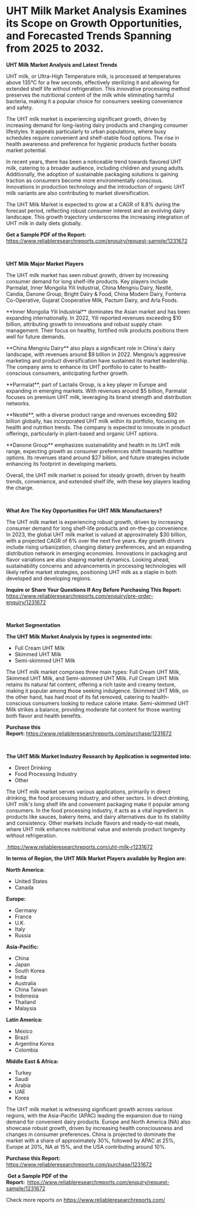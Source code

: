 <p><h1>UHT Milk Market Analysis Examines its Scope on Growth Opportunities, and Forecasted Trends Spanning from 2025 to 2032.</h1></p><p><strong>UHT Milk Market Analysis and Latest Trends</strong></p>
<p><p>UHT milk, or Ultra-High Temperature milk, is processed at temperatures above 135°C for a few seconds, effectively sterilizing it and allowing for extended shelf life without refrigeration. This innovative processing method preserves the nutritional content of the milk while eliminating harmful bacteria, making it a popular choice for consumers seeking convenience and safety.</p><p>The UHT milk market is experiencing significant growth, driven by increasing demand for long-lasting dairy products and changing consumer lifestyles. It appeals particularly to urban populations, where busy schedules require convenient and shelf-stable food options. The rise in health awareness and preference for hygienic products further boosts market potential.</p><p>In recent years, there has been a noticeable trend towards flavored UHT milk, catering to a broader audience, including children and young adults. Additionally, the adoption of sustainable packaging solutions is gaining traction as consumers become more environmentally conscious. Innovations in production technology and the introduction of organic UHT milk variants are also contributing to market diversification.</p><p>The UHT Milk Market is expected to grow at a CAGR of 8.8% during the forecast period, reflecting robust consumer interest and an evolving dairy landscape. This growth trajectory underscores the increasing integration of UHT milk in daily diets globally.</p></p>
<p><strong>Get a Sample PDF of the Report:&nbsp;</strong> <a href="https://www.reliableresearchreports.com/enquiry/request-sample/1231672?utm_campaign=2119&utm_medium=2&utm_source=Github&utm_content=ia&utm_term=15022025&utm_id=uht-milk">https://www.reliableresearchreports.com/enquiry/request-sample/1231672</a></p>
<p>&nbsp;</p>
<p><strong>UHT Milk Major Market Players</strong></p>
<p><p>The UHT milk market has seen robust growth, driven by increasing consumer demand for long shelf-life products. Key players include Parmalat, Inner Mongolia Yili Industrial, China Mengniu Dairy, Nestlé, Candia, Danone Group, Bright Dairy & Food, China Modern Dairy, Fonterra Co-Operative, Gujarat Cooperative Milk, Pactum Dairy, and Arla Foods.</p><p>**Inner Mongolia Yili Industrial** dominates the Asian market and has been expanding internationally. In 2022, Yili reported revenues exceeding $10 billion, attributing growth to innovations and robust supply chain management. Their focus on healthy, fortified milk products positions them well for future demands.</p><p>**China Mengniu Dairy** also plays a significant role in China's dairy landscape, with revenues around $9 billion in 2022. Mengniu’s aggressive marketing and product diversification have sustained its market leadership. The company aims to enhance its UHT portfolio to cater to health-conscious consumers, anticipating further growth.</p><p>**Parmalat**, part of Lactalis Group, is a key player in Europe and expanding in emerging markets. With revenues around $5 billion, Parmalat focuses on premium UHT milk, leveraging its brand strength and distribution networks.</p><p>**Nestlé**, with a diverse product range and revenues exceeding $92 billion globally, has incorporated UHT milk within its portfolio, focusing on health and nutrition trends. The company is expected to innovate in product offerings, particularly in plant-based and organic UHT options.</p><p>**Danone Group** emphasizes sustainability and health in its UHT milk range, expecting growth as consumer preferences shift towards healthier options. Its revenues stand around $27 billion, and future strategies include enhancing its footprint in developing markets.</p><p>Overall, the UHT milk market is poised for steady growth, driven by health trends, convenience, and extended shelf life, with these key players leading the charge.</p></p>
<p>&nbsp;</p>
<p><strong>What Are The Key Opportunities For UHT Milk Manufacturers?</strong></p>
<p><p>The UHT milk market is experiencing robust growth, driven by increasing consumer demand for long shelf-life products and on-the-go convenience. In 2023, the global UHT milk market is valued at approximately $30 billion, with a projected CAGR of 6% over the next five years. Key growth drivers include rising urbanization, changing dietary preferences, and an expanding distribution network in emerging economies. Innovations in packaging and flavor variations are also shaping market dynamics. Looking ahead, sustainability concerns and advancements in processing technologies will likely refine market strategies, positioning UHT milk as a staple in both developed and developing regions.</p></p>
<p><strong>Inquire or Share Your Questions If Any Before Purchasing This Report:</strong> <a href="https://www.reliableresearchreports.com/enquiry/pre-order-enquiry/1231672?utm_campaign=2119&utm_medium=2&utm_source=Github&utm_content=ia&utm_term=15022025&utm_id=uht-milk">https://www.reliableresearchreports.com/enquiry/pre-order-enquiry/1231672</a></p>
<p>&nbsp;</p>
<p><strong>Market Segmentation</strong></p>
<p><strong>The UHT Milk Market Analysis by types is segmented into:</strong></p>
<p><ul><li>Full Cream UHT Milk</li><li>Skimmed UHT Milk</li><li>Semi-skimmed UHT Milk</li></ul></p>
<p><p>The UHT milk market comprises three main types: Full Cream UHT Milk, Skimmed UHT Milk, and Semi-skimmed UHT Milk. Full Cream UHT Milk retains its natural fat content, offering a rich taste and creamy texture, making it popular among those seeking indulgence. Skimmed UHT Milk, on the other hand, has had most of its fat removed, catering to health-conscious consumers looking to reduce calorie intake. Semi-skimmed UHT Milk strikes a balance, providing moderate fat content for those wanting both flavor and health benefits.</p></p>
<p><strong>Purchase this Report:&nbsp;</strong><a href="https://www.reliableresearchreports.com/purchase/1231672?utm_campaign=2119&utm_medium=2&utm_source=Github&utm_content=ia&utm_term=15022025&utm_id=uht-milk">https://www.reliableresearchreports.com/purchase/1231672</a></p>
<p>&nbsp;</p>
<p><strong>The UHT Milk Market Industry Research by Application is segmented into:</strong></p>
<p><ul><li>Direct Drinking</li><li>Food Processing Industry</li><li>Other</li></ul></p>
<p><p>The UHT milk market serves various applications, primarily in direct drinking, the food processing industry, and other sectors. In direct drinking, UHT milk's long shelf life and convenient packaging make it popular among consumers. In the food processing industry, it acts as a vital ingredient in products like sauces, bakery items, and dairy alternatives due to its stability and consistency. Other markets include flavors and ready-to-eat meals, where UHT milk enhances nutritional value and extends product longevity without refrigeration.</p></p>
<p><a href="https://www.reliableresearchreports.com/uht-milk-r1231672?utm_campaign=2119&utm_medium=2&utm_source=Github&utm_content=ia&utm_term=15022025&utm_id=uht-milk">&nbsp;https://www.reliableresearchreports.com/uht-milk-r1231672</a></p>
<p><strong>In terms of Region, the UHT Milk Market Players available by Region are:</strong></p>
<p>
    <p> <strong> North America: </strong>
        <ul>
            <li>United States</li>
            <li>Canada</li>
        </ul>
        </p> 
    <p> <strong> Europe: </strong>
        <ul>
            <li>Germany</li>
            <li>France</li>
            <li>U.K.</li>
            <li>Italy</li>
            <li>Russia</li>
        </ul>
        </p> 
    <p> <strong> Asia-Pacific: </strong>
        <ul>
            <li>China</li>
            <li>Japan</li>
            <li>South Korea</li>
            <li>India</li>
            <li>Australia</li>
            <li>China Taiwan</li>
            <li>Indonesia</li>
            <li>Thailand</li>
            <li>Malaysia</li>
        </ul>
        </p> 
    <p> <strong> Latin America: </strong>
        <ul>
            <li>Mexico</li>
            <li>Brazil</li>
            <li>Argentina Korea</li>
            <li>Colombia</li>
        </ul>
        </p> 
    <p> <strong> Middle East & Africa: </strong>
        <ul>
            <li>Turkey</li>
            <li>Saudi</li>
            <li>Arabia</li>
            <li>UAE</li>
            <li>Korea</li>
        </ul>
    </p>
    </p>
<p><p>The UHT milk market is witnessing significant growth across various regions, with the Asia-Pacific (APAC) leading the expansion due to rising demand for convenient dairy products. Europe and North America (NA) also showcase robust growth, driven by increasing health consciousness and changes in consumer preferences. China is projected to dominate the market with a share of approximately 30%, followed by APAC at 25%, Europe at 20%, NA at 15%, and the USA contributing around 10%.</p></p>
<p><strong>Purchase this Report: </strong><a href="https://www.reliableresearchreports.com/purchase/1231672?utm_campaign=2119&utm_medium=2&utm_source=Github&utm_content=ia&utm_term=15022025&utm_id=uht-milk">https://www.reliableresearchreports.com/purchase/1231672</a></p>
<p>&nbsp;<strong>Get a Sample PDF of the Report:&nbsp;&nbsp;</strong><a href="https://www.reliableresearchreports.com/enquiry/request-sample/1231672?utm_campaign=2119&utm_medium=2&utm_source=Github&utm_content=ia&utm_term=15022025&utm_id=uht-milk">https://www.reliableresearchreports.com/enquiry/request-sample/1231672</a></p>
<p><strong></strong></p>
<p>Check more reports on <a href="https://www.reliableresearchreports.com/?utm_campaign=2119&utm_medium=2&utm_source=Github&utm_content=ia&utm_term=15022025&utm_id=uht-milk">https://www.reliableresearchreports.com/</a></p>